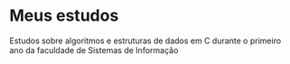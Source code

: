 # Meus estudos
Estudos sobre algoritmos e estruturas de dados em C durante o primeiro ano da faculdade de Sistemas de Informação
